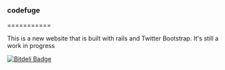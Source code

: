 <h3>codefuge</h3>
===========

   <p>This is a new website that is built with rails and Twitter Bootstrap. It's still a work in progress</p>


[![Bitdeli Badge](https://d2weczhvl823v0.cloudfront.net/Adam0964/codefuge/trend.png)](https://bitdeli.com/free "Bitdeli Badge")


